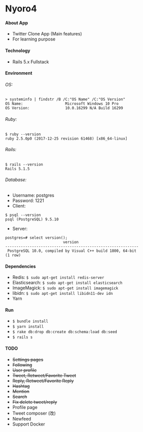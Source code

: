 # Nyoro4

#### About App
* Twitter Clone App (Main features)
* For learning purpose

#### Technology
* Rails 5.x Fullstack

#### Environment
###### OS:
```shell
> systeminfo | findstr /B /C:"OS Name" /C:"OS Version"
OS Name:                   Microsoft Windows 10 Pro
OS Version:                10.0.16299 N/A Build 16299
```

###### Ruby:
```shell
$ ruby --version
ruby 2.5.0p0 (2017-12-25 revision 61468) [x86_64-linux]
```

###### Rails:
```shell
$ rails --version
Rails 5.1.5
```

###### Database:
* Username: postgres
* Password: 1221
* Client:

```shell
$ psql --version
psql (PostgreSQL) 9.5.10
```

* Server:

```shell
postgres=# select version();
                          version
------------------------------------------------------------
 PostgreSQL 10.0, compiled by Visual C++ build 1800, 64-bit
(1 row)
```

#### Dependencies
* Redis: `$ sudo apt-get install redis-server`
* Elasticsearch: `$ sudo apt-get install elasticsearch`
* ImageMagick: `$ sudo apt-get install imagemagick`
* libidn: `$ sudo apt-get install libidn11-dev idn`
* Yarn

#### Run
* `$ bundle install`
* `$ yarn install`
* `$ rake db:drop db:create db:schema:load db:seed`
* `$ rails s`

#### TODO
* ~~Settings pages~~
* ~~Following~~
* ~~User profile~~
* ~~Tweet, Retweet/Favorite Tweet~~
* ~~Reply, Retweet/Favorite Reply~~
* ~~Hashtag~~
* ~~Mention~~
* ~~Search~~
* ~~Fix delete tweet/reply~~
* Profile page
* Tweet composer (改)
* Newfeed
* Support Docker
